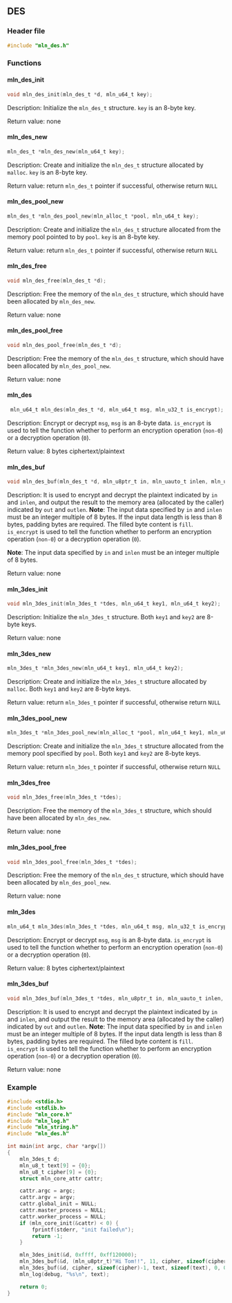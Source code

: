 ## DES



### Header file

```c
#include "mln_des.h"
```



### Functions



#### mln_des_init

```c
void mln_des_init(mln_des_t *d, mln_u64_t key);
```

Description: Initialize the `mln_des_t` structure. `key` is an 8-byte key.

Return value: none



#### mln_des_new

```c
mln_des_t *mln_des_new(mln_u64_t key);
```

Description: Create and initialize the `mln_des_t` structure allocated by `malloc`. `key` is an 8-byte key.

Return value: return `mln_des_t` pointer if successful, otherwise return `NULL`



#### mln_des_pool_new

```c
mln_des_t *mln_des_pool_new(mln_alloc_t *pool, mln_u64_t key);
```

Description: Create and initialize the `mln_des_t` structure allocated from the memory pool pointed to by `pool`. `key` is an 8-byte key.

Return value: return `mln_des_t` pointer if successful, otherwise return `NULL`



#### mln_des_free

```c
void mln_des_free(mln_des_t *d);
```

Description: Free the memory of the `mln_des_t` structure, which should have been allocated by `mln_des_new`.

Return value: none



#### mln_des_pool_free

```c
void mln_des_pool_free(mln_des_t *d);
```

Description: Free the memory of the `mln_des_t` structure, which should have been allocated by `mln_des_pool_new`.

Return value: none



#### mln_des

```c
 mln_u64_t mln_des(mln_des_t *d, mln_u64_t msg, mln_u32_t is_encrypt);
```

Description: Encrypt or decrypt `msg`, `msg` is an 8-byte data. `is_encrypt` is used to tell the function whether to perform an encryption operation (`non-0`) or a decryption operation (`0`).

Return value: 8 bytes ciphertext/plaintext



#### mln_des_buf

```c
void mln_des_buf(mln_des_t *d, mln_u8ptr_t in, mln_uauto_t inlen, mln_u8ptr_t out, mln_uauto_t outlen, mln_u8_t fill, mln_u32_t is_encrypt);
```

Description: It is used to encrypt and decrypt the plaintext indicated by `in` and `inlen`, and output the result to the memory area (allocated by the caller) indicated by `out` and `outlen`. **Note**: The input data specified by `in` and `inlen` must be an integer multiple of 8 bytes. If the input data length is less than 8 bytes, padding bytes are required. The filled byte content is `fill`. `is_encrypt` is used to tell the function whether to perform an encryption operation (`non-0`) or a decryption operation (`0`).

**Note**: The input data specified by `in` and `inlen` must be an integer multiple of 8 bytes.

Return value: none



#### mln_3des_init

```c
void mln_3des_init(mln_3des_t *tdes, mln_u64_t key1, mln_u64_t key2);
```

Description: Initialize the `mln_3des_t` structure. Both `key1` and `key2` are 8-byte keys.

Return value: none



#### mln_3des_new

```c
mln_3des_t *mln_3des_new(mln_u64_t key1, mln_u64_t key2);
```

Description: Create and initialize the `mln_3des_t` structure allocated by `malloc`. Both `key1` and `key2` are 8-byte keys.

Return value: return `mln_3des_t` pointer if successful, otherwise return `NULL`



#### mln_3des_pool_new

```c
mln_3des_t *mln_3des_pool_new(mln_alloc_t *pool, mln_u64_t key1, mln_u64_t key2);
```

Description: Create and initialize the `mln_3des_t` structure allocated from the memory pool specified by `pool`. Both `key1` and `key2` are 8-byte keys.

Return value: return `mln_3des_t` pointer if successful, otherwise return `NULL`



#### mln_3des_free

```c
void mln_3des_free(mln_3des_t *tdes);
```

Description: Free the memory of the `mln_3des_t` structure, which should have been allocated by `mln_des_new`.

Return value: none



#### mln_3des_pool_free

```c
void mln_3des_pool_free(mln_3des_t *tdes);
```

Description: Free the memory of the `mln_des_t` structure, which should have been allocated by `mln_des_pool_new`.

Return value: none



#### mln_3des

```c
mln_u64_t mln_3des(mln_3des_t *tdes, mln_u64_t msg, mln_u32_t is_encrypt);
```

Description: Encrypt or decrypt `msg`, `msg` is an 8-byte data. `is_encrypt` is used to tell the function whether to perform an encryption operation (`non-0`) or a decryption operation (`0`).

Return value: 8 bytes ciphertext/plaintext



#### mln_3des_buf

```c
void mln_3des_buf(mln_3des_t *tdes, mln_u8ptr_t in, mln_uauto_t inlen, mln_u8ptr_t out, mln_uauto_t outlen, mln_u8_t fill, mln_u32_t is_encrypt);
```

Description: It is used to encrypt and decrypt the plaintext indicated by `in` and `inlen`, and output the result to the memory area (allocated by the caller) indicated by `out` and `outlen`. **Note**: The input data specified by `in` and `inlen` must be an integer multiple of 8 bytes. If the input data length is less than 8 bytes, padding bytes are required. The filled byte content is `fill`. `is_encrypt` is used to tell the function whether to perform an encryption operation (`non-0`) or a decryption operation (`0`).

Return value: none



### Example

```c
#include <stdio.h>
#include <stdlib.h>
#include "mln_core.h"
#include "mln_log.h"
#include "mln_string.h"
#include "mln_des.h"

int main(int argc, char *argv[])
{
    mln_3des_t d;
    mln_u8_t text[9] = {0};
    mln_u8_t cipher[9] = {0};
    struct mln_core_attr cattr;

    cattr.argc = argc;
    cattr.argv = argv;
    cattr.global_init = NULL;
    cattr.master_process = NULL;
    cattr.worker_process = NULL;
    if (mln_core_init(&cattr) < 0) {
        fprintf(stderr, "init failed\n");
        return -1;
    }

    mln_3des_init(&d, 0xffff, 0xff120000);
    mln_3des_buf(&d, (mln_u8ptr_t)"Hi Tom!!", 11, cipher, sizeof(cipher), 0, 1);
    mln_3des_buf(&d, cipher, sizeof(cipher)-1, text, sizeof(text), 0, 0);
    mln_log(debug, "%s\n", text);

    return 0;
}
```

